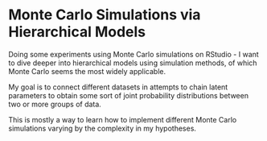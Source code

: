 # Monte Carlo Simulations via Hierarchical Models

Doing some experiments using Monte Carlo simulations on RStudio - I want to dive deeper into hierarchical models using simulation methods, of which Monte Carlo seems the most widely applicable.

My goal is to connect different datasets in attempts to chain latent parameters to obtain some sort of joint probability distributions between two or more groups of data.

This is mostly a way to learn how to implement different Monte Carlo simulations varying by the complexity in my hypotheses.
